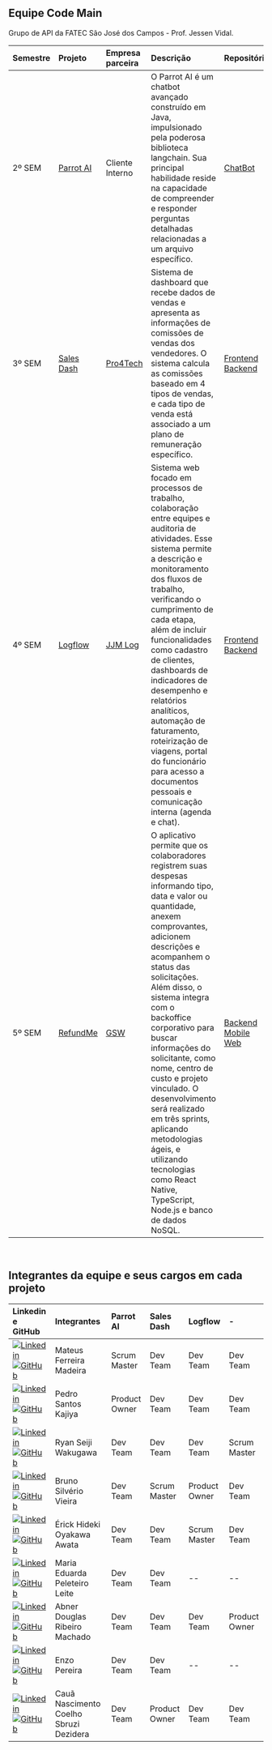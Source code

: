 

## Equipe Code Main 

Grupo de API da FATEC São José dos Campos - Prof. Jessen Vidal. 

<div align="center">

| Semestre | Projeto                                                                  | Empresa parceira                               | Descrição                                                                                                                                                                                                             | Repositórios                                                                                                                                                                                                                                                                                                                                                                                                                                                                                                                                                       |
| :------- | :----------------------------------------------------------------------- | :--------------------------------------------- | :-------------------------------------------------------------------------------------------------------------------------------------------------------------------------------------------------------------------- | :----------------------------------------------------------------------------------------------------------------------------------------------------------------------------------------------------------------------------------------------------------------------------------------------------------------------------------------------------------------------------------------------------------------------------------------------------------------------------------------------------------------------------------------------------------------- |
| 2º SEM   | [Parrot AI](https://github.com/C0demain/Documentation)               | Cliente Interno | O Parrot AI é um chatbot avançado construído em Java, impulsionado pela poderosa biblioteca langchain. Sua principal habilidade reside na capacidade de compreender e responder perguntas detalhadas relacionadas a um arquivo específico.                                                                                               | <a href="https://github.com/C0demain/API-2-semestre"> ChatBot <a/>                                                                                                                                                                                                                                                                                                                                                                                                       |
| 3º SEM   | [Sales Dash](https://github.com/C0demain/sales-dash-documentation) | [Pro4Tech](https://www.pro4tech.com.br/)             | Sistema de dashboard que recebe dados de vendas e apresenta as informações de comissões de vendas dos vendedores. O sistema calcula as comissões baseado em 4 tipos de vendas, e cada tipo de venda está associado a um plano de remuneração específico. | <a href="https://github.com/C0demain/sales-dash-web"> Frontend <a/>  <a href="https://github.com/C0demain/sales-dash-authentication"> Backend <a/>|
| 4º SEM   | [Logflow](https://github.com/C0demain/logflow) | [JJM Log](https://www.jjmlog.com/index.php/pt/)             | Sistema web focado em processos de trabalho, colaboração entre equipes e auditoria de atividades. Esse sistema permite a descrição e monitoramento dos fluxos de trabalho, verificando o cumprimento de cada etapa, além de incluir funcionalidades como cadastro de clientes, dashboards de indicadores de desempenho e relatórios analíticos, automação de faturamento, roteirização de viagens, portal do funcionário para acesso a documentos pessoais e comunicação interna (agenda e chat). | [Frontend](https://github.com/C0demain/logflow-frontend) <br> [Backend](https://github.com/C0demain/logflow-backend) 
| 5º SEM   | [RefundMe](https://github.com/C0demain/refundme) | [GSW](https://www.gsw.com.br/)             | O aplicativo permite que os colaboradores registrem suas despesas informando tipo, data e valor ou quantidade, anexem comprovantes, adicionem descrições e acompanhem o status das solicitações. Além disso, o sistema integra com o backoffice corporativo para buscar informações do solicitante, como nome, centro de custo e projeto vinculado. O desenvolvimento será realizado em três sprints, aplicando metodologias ágeis, e utilizando tecnologias como React Native, TypeScript, Node.js e banco de dados NoSQL. | [Backend](https://github.com/C0demain/refundme-backend) [Mobile](https://github.com/C0demain/refundme-mobile) <br> [Web](https://github.com/C0demain/refundme-web)

</div>
<br/>

## Integrantes da equipe e seus cargos em cada projeto

<div align="text-align:center">

| Linkedin e GitHub                                                                                                                                                                                                                                                                                            | Integrantes                            | Parrot AI      | Sales Dash     |  Logflow       | -  
| :---------------------------------------------------------------------------------------------------------------------------------------------                                                                                                                                                               | :------------------------------------- | :------------- | :------------- | :------------- | :-------------
| [![Linkedin](https://img.shields.io/badge/Linkedin-blue?style=flat-square&logo=Linkedin&logoColor=white)](https://www.linkedin.com/in/mateus-ferreira-madeira/) [![GitHub](https://img.shields.io/badge/GitHub-111217?style=flat-square&logo=github&logoColor=white)](https://github.com/mafemad)            | Mateus Ferreira Madeira                | Scrum Master   | Dev Team       | Dev Team       | Dev Team  
| [![Linkedin](https://img.shields.io/badge/Linkedin-blue?style=flat-square&logo=Linkedin&logoColor=white)](https://www.linkedin.com/in/pedro-santos-kajiya-65763b260/) [![GitHub](https://img.shields.io/badge/GitHub-111217?style=flat-square&logo=github&logoColor=white)](https://github.com/kajiyap)      | Pedro Santos Kajiya                    | Product Owner  | Dev Team       | Dev Team       | Dev Team  
| [![Linkedin](https://img.shields.io/badge/Linkedin-blue?style=flat-square&logo=Linkedin&logoColor=white)](https://www.linkedin.com/in/ryan-wakugawa-526bbb27a/) [![GitHub](https://img.shields.io/badge/GitHub-111217?style=flat-square&logo=github&logoColor=white)](https://github.com/ryan-wakugawa)      | Ryan Seiji Wakugawa                    | Dev Team       | Dev Team       | Dev Team       | Scrum Master  
| [![Linkedin](https://img.shields.io/badge/Linkedin-blue?style=flat-square&logo=Linkedin&logoColor=white)](https://www.linkedin.com/in/bruno-vieira-b999a2224/) [![GitHub](https://img.shields.io/badge/GitHub-111217?style=flat-square&logo=github&logoColor=white)](https://github.com/BrunoVieira003)      | Bruno Silvério Vieira                  | Dev Team       | Scrum Master   | Product Owner  | Dev Team  
| [![Linkedin](https://img.shields.io/badge/Linkedin-blue?style=flat-square&logo=Linkedin&logoColor=white)](https://www.linkedin.com/in/érick-awata/) [![GitHub](https://img.shields.io/badge/GitHub-111217?style=flat-square&logo=github&logoColor=white)](https://github.com/erickhoawata)                   | Érick Hideki Oyakawa Awata             | Dev Team       | Dev Team       | Scrum Master   | Dev Team  
| [![Linkedin](https://img.shields.io/badge/Linkedin-blue?style=flat-square&logo=Linkedin&logoColor=white)]() [![GitHub](https://img.shields.io/badge/GitHub-111217?style=flat-square&logo=github&logoColor=white)](https://github.com/Dudaleite08)                                                            | Maria Eduarda Peleteiro Leite          | Dev Team       | Dev Team       | --             | --  
| [![Linkedin](https://img.shields.io/badge/Linkedin-blue?style=flat-square&logo=Linkedin&logoColor=white)](https://www.linkedin.com/in/abner-douglas/) [![GitHub](https://img.shields.io/badge/GitHub-111217?style=flat-square&logo=github&logoColor=white)](https://github.com/abnerdouglas)                 | Abner Douglas Ribeiro Machado          | Dev Team       | Dev Team       | Dev Team       | Product Owner  
| [![Linkedin](https://img.shields.io/badge/Linkedin-blue?style=flat-square&logo=Linkedin&logoColor=white)](https://www.linkedin.com/in/enzo-pereira-13331b272/) [![GitHub](https://img.shields.io/badge/GitHub-111217?style=flat-square&logo=github&logoColor=white)](https://github.com/Enzopereira01)       | Enzo Pereira                           | Dev Team       | Dev Team       | --             | --  
| [![Linkedin](https://img.shields.io/badge/Linkedin-blue?style=flat-square&logo=Linkedin&logoColor=white)](https://www.linkedin.com/in/cauã-dezidera-375736275/) [![GitHub](https://img.shields.io/badge/GitHub-111217?style=flat-square&logo=github&logoColor=white)](https://github.com/CauaDezidera)       | Cauã Nascimento Coelho Sbruzi Dezidera | Dev Team       | Product Owner  | Dev Team       |  Dev Team 

</div>

